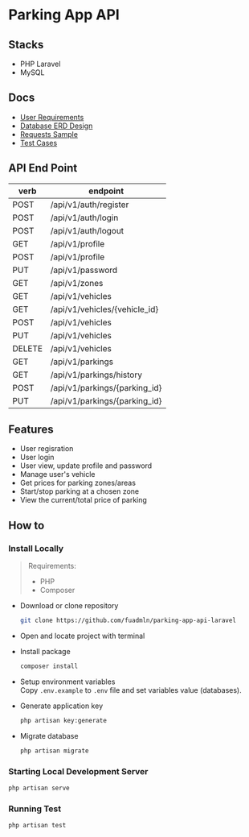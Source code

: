 # Parking App API

## Stacks

- PHP Laravel
- MySQL

## Docs

- [User Requirements](_docs/user-requirements.md)
- [Database ERD Design](_docs/database-erd.puml)
- [Requests Sample](_docs/client-req.http)
- [Test Cases](_docs/test-case.md)

## API End Point

| verb   | endpoint                      |
| ------ | ----------------------------- |
| POST   | /api/v1/auth/register         |
| POST   | /api/v1/auth/login            |
| POST   | /api/v1/auth/logout           |
| GET    | /api/v1/profile               |
| POST   | /api/v1/profile               |
| PUT    | /api/v1/password              |
| GET    | /api/v1/zones                 |
| GET    | /api/v1/vehicles              |
| GET    | /api/v1/vehicles/{vehicle_id} |
| POST   | /api/v1/vehicles              |
| PUT    | /api/v1/vehicles              |
| DELETE | /api/v1/vehicles              |
| GET    | /api/v1/parkings              |
| GET    | /api/v1/parkings/history      |
| POST   | /api/v1/parkings/{parking_id} |
| PUT    | /api/v1/parkings/{parking_id} |

## Features

- User regisration
- User login
- User view, update profile and password
- Manage user's vehicle
- Get prices for parking zones/areas
- Start/stop parking at a chosen zone
- View the current/total price of parking

## How to

### Install Locally

> Requirements:
>
> - PHP
> - Composer

- Download or clone repository

    ```sh
    git clone https://github.com/fuadmln/parking-app-api-laravel
    ```

- Open and locate project with terminal
- Install package

    ```sh
    composer install
    ```

- Setup environment variables <br>
    Copy `.env.example` to `.env` file and set variables value (databases).
- Generate application key

    ```sh
    php artisan key:generate
    ```

- Migrate database

    ```sh
    php artisan migrate
    ```

### Starting Local Development Server

```sh
php artisan serve
```

### Running Test

```sh
php artisan test
```
